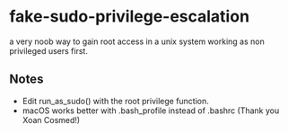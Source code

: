 # fake-sudo-privilege-escalation
a very noob way to gain root access in a unix system working as non privileged users first.

## Notes
- Edit run_as_sudo() with the root privilege function.
- macOS works better with .bash_profile instead of .bashrc (Thank you Xoan Cosmed!)
